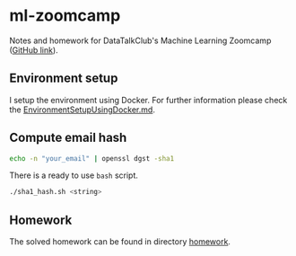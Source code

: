 # ml-zoomcamp

Notes and homework for DataTalkClub's Machine Learning Zoomcamp ([GitHub link](https://github.com/DataTalksClub/machine-learning-zoomcamp)).

## Environment setup

I setup the environment using Docker. For further information please check the [EnvironmentSetupUsingDocker.md](EnvironmentSetupUsingDocker).

## Compute email hash

```bash
echo -n "your_email" | openssl dgst -sha1
```

There is a ready to use `bash` script.

```bash
./sha1_hash.sh <string>
```

## Homework

The solved homework can be found in directory [homework](homework).
